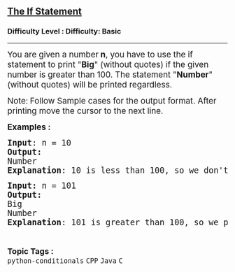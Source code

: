 <h2><a href="https://www.geeksforgeeks.org/problems/the-if-statement--113256/1?page=3&category=Java&sortBy=submissions">The If Statement</a></h2><h3>Difficulty Level : Difficulty: Basic</h3><hr><div class="problems_problem_content__Xm_eO"><p><span style="font-size: 14pt;">You are given a number<strong> n</strong>, you have to use the if statement to print "<strong>Big</strong>" (without quotes) if the given number is greater than 100. The statement "<strong>Number</strong>" (without quotes) will be printed regardless.</span></p>
<p><span style="font-size: 14pt;">Note:<strong>&nbsp;</strong>Follow Sample cases for the output format. After printing move the cursor to the next line.</span></p>
<p><span style="font-size: 14pt;"><strong>Examples :</strong></span></p>
<pre><span style="font-size: 14pt;"><strong>Input</strong>: n = 10
<strong>Output:</strong> <br>Number
<strong>Explanation</strong>: 10 is less than 100, so we don't print Big and Number will be printed by default.
</span></pre>
<pre><span style="font-size: 14pt;"><strong>Input: </strong>n = 101
<strong>Output:<br></strong>Big
Number
<strong>Explanation</strong>: 101 is greater than 100, so we print Big and Number will be printed by default in the next line.</span></pre></div><br><p><span style=font-size:18px><strong>Topic Tags : </strong><br><code>python-conditionals</code>&nbsp;<code>CPP</code>&nbsp;<code>Java</code>&nbsp;<code>C</code>&nbsp;
